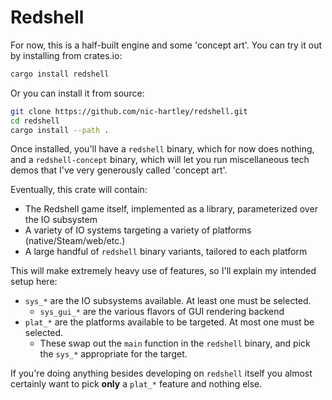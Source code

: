 # Redshell

For now, this is a half-built engine and some 'concept art'.
You can try it out by installing from crates.io:

```sh
cargo install redshell
```

Or you can install it from source:

```sh
git clone https://github.com/nic-hartley/redshell.git
cd redshell
cargo install --path .
```

Once installed, you'll have a `redshell` binary, which for now does nothing, and a `redshell-concept` binary, which will let you run miscellaneous tech demos that I've very generously called 'concept art'.

Eventually, this crate will contain:

- The Redshell game itself, implemented as a library, parameterized over the IO subsystem
- A variety of IO systems targeting a variety of platforms (native/Steam/web/etc.)
- A large handful of `redshell` binary variants, tailored to each platform

This will make extremely heavy use of features, so I'll explain my intended setup here:

- `sys_*` are the IO subsystems available. At least one must be selected.
  - `sys_gui_*` are the various flavors of GUI rendering backend
- `plat_*` are the platforms available to be targeted. At most one must be selected.
  - These swap out the `main` function in the `redshell` binary, and pick the `sys_*` appropriate for the target.

If you're doing anything besides developing on `redshell` itself you almost certainly want to pick **only** a `plat_*` feature and nothing else.
